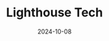 ---  
layout: startup_page  
title: "Lighthouse Tech"  
id: "lighthousetech.ch"  
permalink: "/lighthousetechlighthousetech.ch10082024/"  
website: "https://www.lighthousetech.ch/"  
funding_round: ""  
funding_amount: "CHF150K"  
investors: "Venture Kick"  
about: "Lighthouse Tech develops smart eyewear that combines technology and style to help blind and low-vision people navigate safely. The eyewear uses obstacle-detection technology to alert users via haptic vibrations, enhancing safety and mobility when used with a cane. This improves the overall navigation experience for visually impaired individuals."  
markets: "Assistive Technology, Wearable Technology, Medical Equipment Manufacturing"  
hq: "Morbio Inferiore, Canton Ticino, Switzerland"  
founded_year: "2020"  
linkedin: "https://www.linkedin.com/company/lighthousetech-swiss"  
twitter: ""  
instagram: ""  
facebook: ""  
crunchbase: "https://www.crunchbase.com/organization/lighthouse-tech?utm_source=linkedin&utm_medium=referral&utm_campaign=linkedin_companies&utm_content=profile_cta_anon&trk=funding_crunchbase"  
pitchbook: "https://pitchbook.com/profiles/company/517593-61"  

date_display: "08-Oct-2024"  
date: "2024-10-08"

# SEO Optimization  
meta_title: "Lighthouse Tech -  Funding (CHF150K)"  
meta_description: "Lighthouse Tech, Lighthouse Tech develops smart eyewear that combines technology and style to help blind and low-vision people navigate safely. The eyewear uses obstac..."  
meta_keywords: "Lighthouse Tech, Assistive Technology, Wearable Technology, Medical Equipment Manufacturing,  funding"  
canonical_url: "https://startup.projectstartups.com/lighthousetechlighthousetech.ch10082024/"  
---